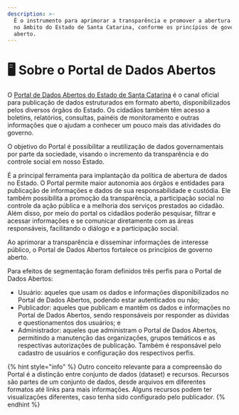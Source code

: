 ```yaml
---
description: >-
  É o instrumento para aprimorar a transparência e promover a abertura de dados
  no âmbito do Estado de Santa Catarina, conforme os princípios de governo
  aberto.
---
```


# 🖥 Sobre o Portal de Dados Abertos

O [Portal de Dados Abertos do Estado de Santa Catarina](http://dados.sc.gov.br/) é o canal oficial para publicação de dados estruturados em formato aberto, disponibilizados pelos diversos órgãos do Estado. Os cidadãos também têm acesso a boletins, relatórios, consultas, painéis de monitoramento e outras informações que o ajudam a conhecer um pouco mais das atividades do governo.&#x20;

O objetivo do Portal é possibilitar a reutilização de dados governamentais por parte da sociedade, visando o incremento da transparência e do controle social em nosso Estado.

É a principal ferramenta para implantação da política de abertura de dados no  Estado. O Portal permite maior autonomia aos órgãos e entidades para publicação de informações e dados de sua responsabilidade e custódia. Ele também possibilita a promoção da transparência, a participação social no controle da ação pública e a melhoria dos serviços prestados ao cidadão. Além disso, por meio do portal os cidadãos poderão pesquisar, filtrar e acessar informações e se comunicar diretamente com as áreas responsáveis, facilitando o diálogo e a participação social.

Ao aprimorar a transparência e disseminar informações de interesse público,  o Portal de Dados Abertos fortalece os  princípios de governo aberto.

Para efeitos de segmentação foram definidos três perfis para o Portal de Dados Abertos:

* Usuário: aqueles que usam os dados e informações disponibilizados no Portal de Dados Abertos, podendo estar autenticados ou não;
* Publicador: aqueles que publicam e mantêm os dados e informações no Portal de Dados Abertos, sendo responsáveis por responder as dúvidas e questionamentos dos usuários; e
* Administrador: aqueles que administram o Portal de Dados Abertos, permitindo a manutenção das organizações, grupos temáticos e as respectivas autorizações de publicação. Também é responsável pelo cadastro de usuários e configuração dos respectivos perfis.

{% hint style="info" %}
Outro conceito relevante para a compreensão do Portal é a distinção entre conjunto de dados (dataset) e recursos. Recursos são partes de um conjunto de dados, desde arquivos em diferentes formatos até links para mais informações. Alguns recursos podem ter visualizações diferentes, caso tenha sido configurado pelo publicador.
{% endhint %}
